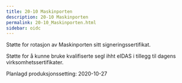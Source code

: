 ```yaml
---
title: 20-10 Maskinporten
description: 20-10 Maskinporten
permalink: 20-10_Maskinporten.html
sidebar: oidc
---
```



Støtte for rotasjon av Maskinporten sitt signeringssertifikat.

Støtte for å kunne bruke kvalifiserte segl ihht eIDAS i tillegg til dagens virksomhetssertifikater.



Planlagd produksjonssetting: 2020-10-27